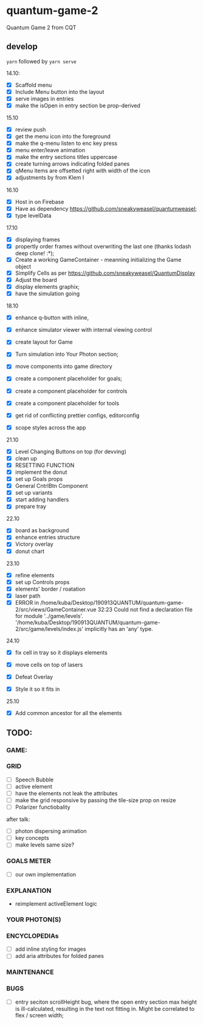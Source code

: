 # quantum-game-2
Quantum Game 2 from CQT

## develop
`yarn` followed by `yarn serve`

14.10:
- [x] Scaffold menu
- [x] Include Menu button into the layout
- [x] serve images in entries
- [x] make the isOpen in entry section be prop-derived

15.10
- [x] review push
- [x] get the menu icon into the foreground
- [x] make the q-menu listen to enc key press
- [x] menu enter/leave animation
- [x] make the entry sections titles uppercase
- [x] create turning arrows indicating folded panes
- [x] qMenu items are offsetted right with width of the icon
- [x] adjustments by from Klem I

16.10
- [x] Host in on Firebase
- [x] Have as dependency https://github.com/sneakyweasel/quantumweasel;
- [x] type levelData

17.10
- [x] displaying frames
- [x] propertly order frames without overwriting the last one (thanks lodash deep clone! :*);
- [x] Create a working GameContainer - meanning initializing the Game object
- [x] Simplify Cells as per https://github.com/sneakyweasel/QuantumDisplay
- [x] Adjust the board
- [x] display elements graphix;
- [x] have the simulation going

18.10
- [x] enhance q-button with inline,
- [x] enhance simulator viewer with internal viewing control
- [x] create layout for Game
- [x] Turn simulation into Your Photon section;
- [x] move components into game directory
- [x] create a component placeholder for goals;
- [x] create a component placeholder for controls
- [x] create a component placeholder for tools
- [x] get rid of conflicting prettier configs, editorconfig
- [x] scope styles across the app


21.10
- [x] Level Changing Buttons on top (for devving)
- [x] clean up
- [x] RESETTING FUNCTION
- [x] implement the donut
- [x] set up Goals props
- [x] General CntrlBtn Component
- [x] set up variants
- [x] start adding handlers
- [x] prepare tray

22.10
- [x] board as background
- [x] enhance entries structure
- [x] Victory overlay
- [x] donut chart

23.10
- [x] refine elements
- [x] set up Controls props
- [x] elements' border / roatation
- [x] laser path
- [x] ERROR in /home/kuba/Desktop/190913QUANTUM/quantum-game-2/src/views/GameContainer.vue 32:23 Could not find a declaration file for module '../game/levels'. '/home/kuba/Desktop/190913QUANTUM/quantum-game-2/src/game/levels/index.js' implicitly has an 'any' type.

24.10
- [x] fix cell in tray so it displays elements
- [x] move cells on top of lasers
- [x] Defeat Overlay
- [x] Style it so it fits in


25.10
- [x] Add common ancestor for all the elements


## TODO:

### GAME:
### GRID
- [ ] Speech Bubble
- [ ] active element
- [ ] have the elements not leak the attributes
- [ ] make the grid responsive by passing the tile-size prop on resize
- [ ] Polarizer functiobality

after talk:
- [ ] photon dispersing animation
- [ ] key concepts
- [ ] make levels same size?

### GOALS METER
- [ ] our own implementation

### EXPLANATION
- reimplement activeElement logic


### YOUR PHOTON(S)

### ENCYCLOPEDIAs
- [ ] add inline styling for images
- [ ] add aria attributes for folded panes

### MAINTENANCE

### BUGS
- [ ] entry seciton scrollHeight bug, where the open entry section max height is ill-calculated, resulting in the text not fitting in. Might be correlated to flex / screen width;